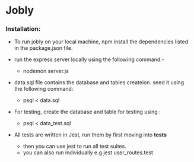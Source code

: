 # Jobly

 ### Installation:
 - To run jobly on your local machine, npm install
 the dependencies listed in the package.json file.

 - run the express server locally using the following command:-
    - nodemon server.js

 - data.sql file contains the database and tables createion. seed it using the following command:
    - psql < data.sql

- For testing, create the database and table for testing using :
    - psql < data_test.sql

- All tests are written in Jest, run them by first moving into __tests__
    - then you can use jest to run all test suites.
    - you can also run individually e.g jest user_routes.test